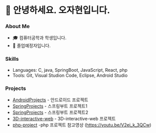 # 👋 안녕하세요. 오자현입니다.

### About Me
- 🎓 컴퓨터공학과 학생입니다.
- 🌱 졸업예정자입니다.

### Skills
- Languages: C, java, SpringBoot, JavaScript, React, php
- Tools: Git, Visual Studion Code, Eclipse, Android Studio

### Projects
- [AndroidProjects](https://github.com/ohjaoh/AndroidProjects) - 안드로이드 프로젝트
- [SpringProjects](https://github.com/ohjaoh/Spring-Project) - 스프링부트 프로젝트1
- [SpringProjects](https://github.com/ohjaoh/Spring_Final_project) - 스프링부트 프로젝트2
- [3D-interactive-web](https://github.com/yuhan19-plus/yuhan-interactive-web) - 3D-interactive-web 프로젝트
- [php-project](https://github.com/ohjaoh/2-1php) -php 프로젝트 참고영상 (https://youtu.be/V2ei_k_3QCw)


